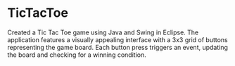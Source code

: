 # TicTacToe
Created a Tic Tac Toe game using Java and Swing in Eclipse. The application features a visually appealing interface with a 3x3 grid of buttons representing the game board. Each button press triggers an event, updating the board and checking for a winning condition.
